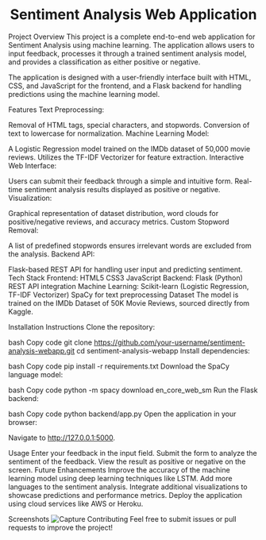 <h1 style="text-align: center; font-weight: bold;">Sentiment Analysis Web Application</h1>

Project Overview
This project is a complete end-to-end web application for Sentiment Analysis using machine learning. The application allows users to input feedback, processes it through a trained sentiment analysis model, and provides a classification as either positive or negative.

The application is designed with a user-friendly interface built with HTML, CSS, and JavaScript for the frontend, and a Flask backend for handling predictions using the machine learning model.

Features
Text Preprocessing:

Removal of HTML tags, special characters, and stopwords.
Conversion of text to lowercase for normalization.
Machine Learning Model:

A Logistic Regression model trained on the IMDb dataset of 50,000 movie reviews.
Utilizes the TF-IDF Vectorizer for feature extraction.
Interactive Web Interface:

Users can submit their feedback through a simple and intuitive form.
Real-time sentiment analysis results displayed as positive or negative.
Visualization:

Graphical representation of dataset distribution, word clouds for positive/negative reviews, and accuracy metrics.
Custom Stopword Removal:

A list of predefined stopwords ensures irrelevant words are excluded from the analysis.
Backend API:

Flask-based REST API for handling user input and predicting sentiment.
Tech Stack
Frontend:
HTML5
CSS3
JavaScript
Backend:
Flask (Python)
REST API integration
Machine Learning:
Scikit-learn (Logistic Regression, TF-IDF Vectorizer)
SpaCy for text preprocessing
Dataset
The model is trained on the IMDb Dataset of 50K Movie Reviews, sourced directly from Kaggle.


Installation Instructions
Clone the repository:

bash
Copy code
git clone https://github.com/your-username/sentiment-analysis-webapp.git
cd sentiment-analysis-webapp
Install dependencies:

bash
Copy code
pip install -r requirements.txt
Download the SpaCy language model:

bash
Copy code
python -m spacy download en_core_web_sm
Run the Flask backend:

bash
Copy code
python backend/app.py
Open the application in your browser:

Navigate to http://127.0.0.1:5000.

Usage
Enter your feedback in the input field.
Submit the form to analyze the sentiment of the feedback.
View the result as positive or negative on the screen.
Future Enhancements
Improve the accuracy of the machine learning model using deep learning techniques like LSTM.
Add more languages to the sentiment analysis.
Integrate additional visualizations to showcase predictions and performance metrics.
Deploy the application using cloud services like AWS or Heroku.

Screenshots
![Capture](https://github.com/user-attachments/assets/4666e13f-56e8-4f3c-8de7-5e2b59ec7a9f)
Contributing
Feel free to submit issues or pull requests to improve the project!
